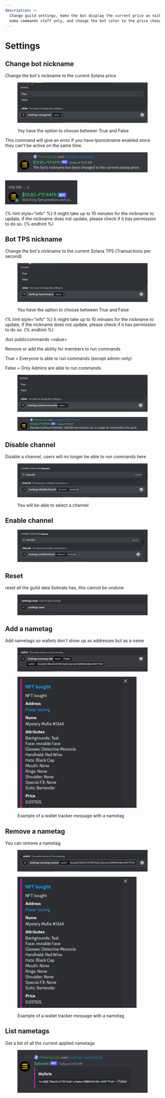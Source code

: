 ```yaml
---
description: >-
  Change guild settings, make the bot display the current price as nickname,
  make commands staff only, and change the bot color to the price change.
---
```


# Settings

## Change bot nickname

Change the bot's nickname to the current Solana price

<figure><img src="../.gitbook/assets/image (19) (1).png" alt=""><figcaption><p>Yoy have the option to choose between True and False</p></figcaption></figure>

This command will give an error if you have tpsnickname enabled since they can't be active on the same time.

<figure><img src="../.gitbook/assets/image (23) (1).png" alt=""><figcaption></figcaption></figure>

### ![](<../.gitbook/assets/image (18) (1).png>)

{% hint style="info" %}
It might take up to 10 minutes for the nickname to update, if the nickname does not update, please check if it has permission to do so.
{% endhint %}

## Bot TPS nickname

Change the bot's nickname to the current Solana TPS (Transactions per second)

<figure><img src="../.gitbook/assets/image (22).png" alt=""><figcaption><p>You have the option to choose between True and False</p></figcaption></figure>

{% hint style="info" %}
It might take up to 10 minutes for the nickname to update, if the nickname does not update, please check if it has permission to do so.
{% endhint %}

/bot publiccommands \<value>

Remove or add the ability for members to run commands

True = Everyone is able to run commands (except admin-only)

False = Only Admins are able to run commands

<figure><img src="../.gitbook/assets/image (5) (1).png" alt=""><figcaption></figcaption></figure>

<figure><img src="../.gitbook/assets/image (8) (1).png" alt=""><figcaption></figcaption></figure>

## Disable channel

Disable a channel, users will no longer be able to run commands here

<figure><img src="../.gitbook/assets/image (25).png" alt=""><figcaption><p>You will be able to select a channel</p></figcaption></figure>

## Enable channel&#x20;

<figure><img src="../.gitbook/assets/image (9) (1).png" alt=""><figcaption></figcaption></figure>

## Reset

reset all the guild data Solmate has, this cannot be undone

<figure><img src="../.gitbook/assets/image (9).png" alt=""><figcaption></figcaption></figure>

## Add a nametag

Add nametags so wallets don't show up as addresses but as a name

<figure><img src="../.gitbook/assets/image (1) (4).png" alt=""><figcaption></figcaption></figure>

<figure><img src="../.gitbook/assets/image (13) (3) (1).png" alt=""><figcaption><p>Example of a wallet tracker message with a nametag</p></figcaption></figure>

## Remove a nametag

You can remove a nametag

<figure><img src="../.gitbook/assets/image (5) (3) (1).png" alt=""><figcaption></figcaption></figure>

<figure><img src="../.gitbook/assets/image (15).png" alt=""><figcaption><p>Example of a wallet tracker message with a nametag</p></figcaption></figure>

## List nametags

Get a list of all the current applied nametags

<figure><img src="../.gitbook/assets/image (11).png" alt=""><figcaption></figcaption></figure>
